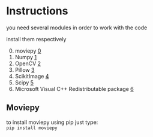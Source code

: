 # Instructions

you need several modules in order to work with the code  
  
  
install them respectively

0. moviepy [0]
1. Numpy [1]
2. OpenCV [2]
3. Pillow [3]
4. ScikitImage [4]
5. Scipy [5]
6. Microsoft Visual C++ Redistributable package [6]

## Moviepy

to install moviepy using pip just type:  
`pip install moviepy`

[0]: #Moviepy
[1]: http://www.lfd.uci.edu/~gohlke/pythonlibs/#numpy
[2]: http://www.lfd.uci.edu/~gohlke/pythonlibs/#opencv
[3]: http://www.lfd.uci.edu/~gohlke/pythonlibs/#pillow
[4]: http://www.lfd.uci.edu/~gohlke/pythonlibs/#scikit-image
[5]: http://www.lfd.uci.edu/~gohlke/pythonlibs/#scipy
[6]: https://www.microsoft.com/en-us/download/details.aspx?id=48145